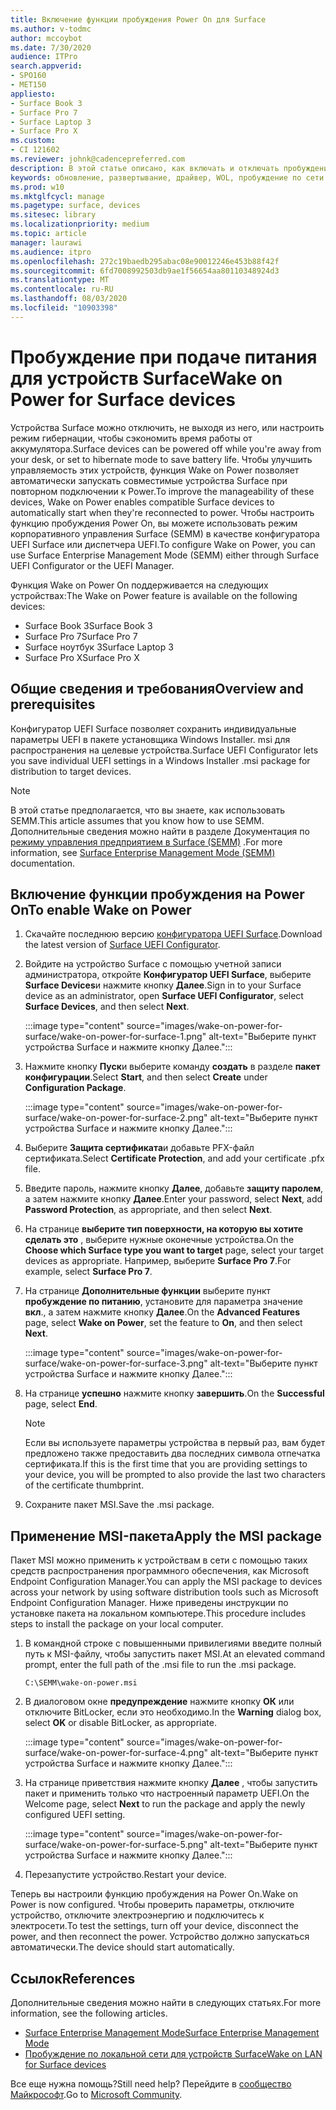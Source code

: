 ```yaml
---
title: Включение функции пробуждения Power On для Surface
ms.author: v-todmc
author: mccoybot
ms.date: 7/30/2020
audience: ITPro
search.appverid:
- SPO160
- MET150
appliesto:
- Surface Book 3
- Surface Pro 7
- Surface Laptop 3
- Surface Pro X
ms.custom:
- CI 121602
ms.reviewer: johnk@cadencepreferred.com
description: В этой статье описано, как включать и отключать пробуждение Power On для устройств Surface.
keywords: обновление, развертывание, драйвер, WOL, пробуждение по сети
ms.prod: w10
ms.mktglfcycl: manage
ms.pagetype: surface, devices
ms.sitesec: library
ms.localizationpriority: medium
ms.topic: article
manager: laurawi
ms.audience: itpro
ms.openlocfilehash: 272c19baedb295abac08e90012246e453b88f42f
ms.sourcegitcommit: 6fd7008992503db9ae1f56654aa80110348924d3
ms.translationtype: MT
ms.contentlocale: ru-RU
ms.lasthandoff: 08/03/2020
ms.locfileid: "10903398"
---
```

# <span data-ttu-id="38ff9-104">Пробуждение при подаче питания для устройств Surface</span><span class="sxs-lookup"><span data-stu-id="38ff9-104">Wake on Power for Surface devices</span></span>

<span data-ttu-id="38ff9-105">Устройства Surface можно отключить, не выходя из него, или настроить режим гибернации, чтобы сэкономить время работы от аккумулятора.</span><span class="sxs-lookup"><span data-stu-id="38ff9-105">Surface devices can be powered off while you're away from your desk, or set to hibernate mode to save battery life.</span></span> <span data-ttu-id="38ff9-106">Чтобы улучшить управляемость этих устройств, функция Wake on Power позволяет автоматически запускать совместимые устройства Surface при повторном подключении к Power.</span><span class="sxs-lookup"><span data-stu-id="38ff9-106">To improve the manageability of these devices, Wake on Power enables compatible Surface devices to automatically start when they're reconnected to power.</span></span> <span data-ttu-id="38ff9-107">Чтобы настроить функцию пробуждения Power On, вы можете использовать режим корпоративного управления Surface (SEMM) в качестве конфигуратора UEFI Surface или диспетчера UEFI.</span><span class="sxs-lookup"><span data-stu-id="38ff9-107">To configure Wake on Power, you can use Surface Enterprise Management Mode (SEMM) either through Surface UEFI Configurator or the UEFI Manager.</span></span>

<span data-ttu-id="38ff9-108">Функция Wake on Power On поддерживается на следующих устройствах:</span><span class="sxs-lookup"><span data-stu-id="38ff9-108">The Wake on Power feature is available on the following devices:</span></span>

- <span data-ttu-id="38ff9-109">Surface Book 3</span><span class="sxs-lookup"><span data-stu-id="38ff9-109">Surface Book 3</span></span>
- <span data-ttu-id="38ff9-110">Surface Pro 7</span><span class="sxs-lookup"><span data-stu-id="38ff9-110">Surface Pro 7</span></span>
- <span data-ttu-id="38ff9-111">Surface ноутбук 3</span><span class="sxs-lookup"><span data-stu-id="38ff9-111">Surface Laptop 3</span></span>
- <span data-ttu-id="38ff9-112">Surface Pro X</span><span class="sxs-lookup"><span data-stu-id="38ff9-112">Surface Pro X</span></span> 

## <span data-ttu-id="38ff9-113">Общие сведения и требования</span><span class="sxs-lookup"><span data-stu-id="38ff9-113">Overview and prerequisites</span></span>

<span data-ttu-id="38ff9-114">Конфигуратор UEFI Surface позволяет сохранить индивидуальные параметры UEFI в пакете установщика Windows Installer. msi для распространения на целевые устройства.</span><span class="sxs-lookup"><span data-stu-id="38ff9-114">Surface UEFI Configurator lets you save individual UEFI settings in a Windows Installer .msi package for distribution to target devices.</span></span> 

> [!NOTE]
> <span data-ttu-id="38ff9-115">В этой статье предполагается, что вы знаете, как использовать SEMM.</span><span class="sxs-lookup"><span data-stu-id="38ff9-115">This article assumes that you know how to use SEMM.</span></span> <span data-ttu-id="38ff9-116">Дополнительные сведения можно найти в разделе Документация по [режиму управления предприятием в Surface (SEMM)](surface-enterprise-management-mode.md) .</span><span class="sxs-lookup"><span data-stu-id="38ff9-116">For more information, see [Surface Enterprise Management Mode (SEMM)](surface-enterprise-management-mode.md) documentation.</span></span>

## <span data-ttu-id="38ff9-117">Включение функции пробуждения на Power On</span><span class="sxs-lookup"><span data-stu-id="38ff9-117">To enable Wake on Power</span></span>

1.  <span data-ttu-id="38ff9-118">Скачайте последнюю версию [конфигуратора UEFI Surface](https://www.microsoft.com/download/confirmation.aspx?id=46703).</span><span class="sxs-lookup"><span data-stu-id="38ff9-118">Download the latest version of [Surface UEFI Configurator](https://www.microsoft.com/download/confirmation.aspx?id=46703).</span></span>
2.  <span data-ttu-id="38ff9-119">Войдите на устройство Surface с помощью учетной записи администратора, откройте **Конфигуратор UEFI Surface**, выберите **Surface Devices**и нажмите кнопку **Далее**.</span><span class="sxs-lookup"><span data-stu-id="38ff9-119">Sign in to your Surface device as an administrator, open **Surface UEFI Configurator**, select **Surface Devices**, and then select **Next**.</span></span>

    :::image type="content" source="images/wake-on-power-for-surface/wake-on-power-for-surface-1.png" alt-text="Выберите пункт устройства Surface и нажмите кнопку Далее.":::
3.  <span data-ttu-id="38ff9-121">Нажмите кнопку **Пуск**и выберите команду **создать** в разделе **пакет конфигурации**.</span><span class="sxs-lookup"><span data-stu-id="38ff9-121">Select **Start**, and then select **Create** under **Configuration Package**.</span></span>

    :::image type="content" source="images/wake-on-power-for-surface/wake-on-power-for-surface-2.png" alt-text="Выберите пункт устройства Surface и нажмите кнопку Далее.":::
4.  <span data-ttu-id="38ff9-123">Выберите **Защита сертификата**и добавьте PFX-файл сертификата.</span><span class="sxs-lookup"><span data-stu-id="38ff9-123">Select **Certificate Protection**, and add your certificate .pfx file.</span></span> 
5. <span data-ttu-id="38ff9-124">Введите пароль, нажмите кнопку **Далее**, добавьте **защиту паролем**, а затем нажмите кнопку **Далее**.</span><span class="sxs-lookup"><span data-stu-id="38ff9-124">Enter your password, select **Next**, add **Password Protection**, as appropriate, and then select **Next**.</span></span>
6.  <span data-ttu-id="38ff9-125">На странице **выберите тип поверхности, на которую вы хотите сделать это** , выберите нужные оконечные устройства.</span><span class="sxs-lookup"><span data-stu-id="38ff9-125">On the **Choose which Surface type you want to target** page, select your target devices as appropriate.</span></span> <span data-ttu-id="38ff9-126">Например, выберите **Surface Pro 7**.</span><span class="sxs-lookup"><span data-stu-id="38ff9-126">For example, select **Surface Pro 7**.</span></span>
7.  <span data-ttu-id="38ff9-127">На странице **Дополнительные функции** выберите пункт **пробуждение по питанию**, установите для параметра значение **вкл**., а затем нажмите кнопку **Далее**.</span><span class="sxs-lookup"><span data-stu-id="38ff9-127">On the **Advanced Features** page, select **Wake on Power**, set the feature to **On**, and then select **Next**.</span></span>

    :::image type="content" source="images/wake-on-power-for-surface/wake-on-power-for-surface-3.png" alt-text="Выберите пункт устройства Surface и нажмите кнопку Далее."::: 
8.  <span data-ttu-id="38ff9-129">На странице **успешно** нажмите кнопку **завершить**.</span><span class="sxs-lookup"><span data-stu-id="38ff9-129">On the **Successful** page, select **End**.</span></span>

    > [!NOTE]
    > <span data-ttu-id="38ff9-130">Если вы используете параметры устройства в первый раз, вам будет предложено также предоставить два последних символа отпечатка сертификата.</span><span class="sxs-lookup"><span data-stu-id="38ff9-130">If this is the first time that you are providing settings to your device, you will be prompted to also provide the last two characters of the certificate thumbprint.</span></span> 
9.  <span data-ttu-id="38ff9-131">Сохраните пакет MSI.</span><span class="sxs-lookup"><span data-stu-id="38ff9-131">Save the .msi package.</span></span> 

## <span data-ttu-id="38ff9-132">Применение MSI-пакета</span><span class="sxs-lookup"><span data-stu-id="38ff9-132">Apply the MSI package</span></span> 

<span data-ttu-id="38ff9-133">Пакет MSI можно применить к устройствам в сети с помощью таких средств распространения программного обеспечения, как Microsoft Endpoint Configuration Manager.</span><span class="sxs-lookup"><span data-stu-id="38ff9-133">You can apply the MSI package to devices across your network by using software distribution tools such as Microsoft Endpoint Configuration Manager.</span></span> <span data-ttu-id="38ff9-134">Ниже приведены инструкции по установке пакета на локальном компьютере.</span><span class="sxs-lookup"><span data-stu-id="38ff9-134">This procedure includes steps to install the package on your local computer.</span></span> 

1.  <span data-ttu-id="38ff9-135">В командной строке с повышенными привилегиями введите полный путь к MSI-файлу, чтобы запустить пакет MSI.</span><span class="sxs-lookup"><span data-stu-id="38ff9-135">At an elevated command prompt, enter the full path of the .msi file to run the .msi package.</span></span> 

    ```
    C:\SEMM\wake-on-power.msi 
    ```

2.  <span data-ttu-id="38ff9-136">В диалоговом окне **предупреждение** нажмите кнопку **ОК** или отключите BitLocker, если это необходимо.</span><span class="sxs-lookup"><span data-stu-id="38ff9-136">In the **Warning** dialog box, select **OK** or disable BitLocker, as appropriate.</span></span>

    :::image type="content" source="images/wake-on-power-for-surface/wake-on-power-for-surface-4.png" alt-text="Выберите пункт устройства Surface и нажмите кнопку Далее.":::
3.  <span data-ttu-id="38ff9-138">На странице приветствия нажмите кнопку **Далее** , чтобы запустить пакет и применить только что настроенный параметр UEFI.</span><span class="sxs-lookup"><span data-stu-id="38ff9-138">On the Welcome page, select **Next** to run the package and apply the newly configured UEFI setting.</span></span>

    :::image type="content" source="images/wake-on-power-for-surface/wake-on-power-for-surface-5.png" alt-text="Выберите пункт устройства Surface и нажмите кнопку Далее.":::
4.  <span data-ttu-id="38ff9-140">Перезапустите устройство.</span><span class="sxs-lookup"><span data-stu-id="38ff9-140">Restart your device.</span></span> 

<span data-ttu-id="38ff9-141">Теперь вы настроили функцию пробуждения на Power On.</span><span class="sxs-lookup"><span data-stu-id="38ff9-141">Wake on Power is now configured.</span></span> <span data-ttu-id="38ff9-142">Чтобы проверить параметры, отключите устройство, отключите электроэнергию и подключитесь к электросети.</span><span class="sxs-lookup"><span data-stu-id="38ff9-142">To test the settings, turn off your device, disconnect the power, and then reconnect the power.</span></span> <span data-ttu-id="38ff9-143">Устройство должно запускаться автоматически.</span><span class="sxs-lookup"><span data-stu-id="38ff9-143">The device should start automatically.</span></span> 

## <span data-ttu-id="38ff9-144">Ссылок</span><span class="sxs-lookup"><span data-stu-id="38ff9-144">References</span></span>

<span data-ttu-id="38ff9-145">Дополнительные сведения можно найти в следующих статьях.</span><span class="sxs-lookup"><span data-stu-id="38ff9-145">For more information, see the following articles.</span></span> 

- [<span data-ttu-id="38ff9-146">Surface Enterprise Management Mode</span><span class="sxs-lookup"><span data-stu-id="38ff9-146">Surface Enterprise Management Mode</span></span>](surface-enterprise-management-mode.md)
- [<span data-ttu-id="38ff9-147">Пробуждение по локальной сети для устройств Surface</span><span class="sxs-lookup"><span data-stu-id="38ff9-147">Wake on LAN for Surface devices</span></span>](wake-on-lan-for-surface-devices.md)

<span data-ttu-id="38ff9-148">Все еще нужна помощь?</span><span class="sxs-lookup"><span data-stu-id="38ff9-148">Still need help?</span></span> <span data-ttu-id="38ff9-149">Перейдите в [сообщество Майкрософт](https://answers.microsoft.com/).</span><span class="sxs-lookup"><span data-stu-id="38ff9-149">Go to [Microsoft Community](https://answers.microsoft.com/).</span></span>